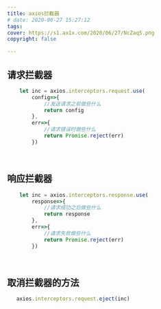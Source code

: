 ```yaml
---
title: axios拦截器
# date: 2020-06-27 15:27:12
tags:
cover: https://s1.ax1x.com/2020/06/27/NcZaqS.png
copyright: false

---
```


## 请求拦截器
```javascript
    let inc = axios.interceptors.request.use(
        config=>{
            //发送请求之前做些什么
            return config
        },
        err=>{
            //请求错误时做些什么
            return Promise.reject(err)
        })
```
<br/>

## 响应拦截器
```javascript
    let inc = axios.interceptors.response.use(
        response=>{
            //请求成功之后做些什么
            return response
        },
        err=>{
            //请求失败做些什么
            return Promise.reject(err)
        })
```
<br/>

## 取消拦截器的方法
```javascript
   axios.interceptors.request.eject(inc)
```